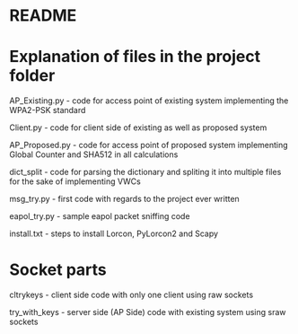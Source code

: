 # README 
# Explanation of files in the project folder
AP_Existing.py	- code for access point of existing system implementing the WPA2-PSK standard

Client.py		- code for client side of existing as well as proposed system 

AP_Proposed.py	- code for access point of proposed system implementing Global Counter and SHA512 in all calculations

dict_split		- code for parsing the dictionary and spliting it into multiple files for the sake of implementing VWCs

msg_try.py		- first code with regards to the project ever written

eapol_try.py 	- sample eapol packet sniffing code 

install.txt		- steps to install Lorcon, PyLorcon2 and Scapy

# Socket parts
cltrykeys 		- client side code with only one client using raw sockets

try_with_keys 	- server side (AP Side) code with existing system using sraw sockets
